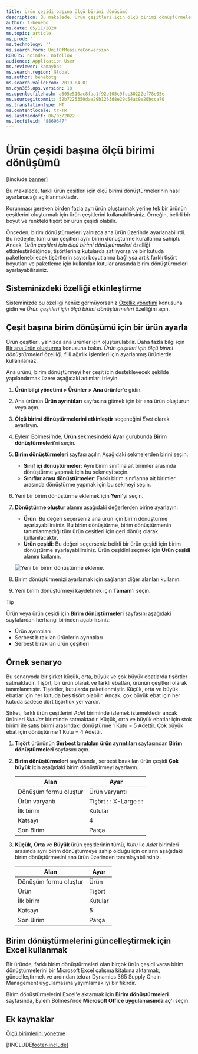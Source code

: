 ```yaml
---
title: Ürün çeşidi başına ölçü birimi dönüşümü
description: Bu makalede, ürün çeşitleri için ölçü birimi dönüştürmelerinin nasıl ayarlanacağı açıklanmaktadır. Bir kurulum örneği içerir.
author: t-benebo
ms.date: 05/11/2020
ms.topic: article
ms.prod: ''
ms.technology: ''
ms.search.form: UnitOfMeasureConversion
ROBOTS: noindex, nofollow
audience: Application User
ms.reviewer: kamaybac
ms.search.region: Global
ms.author: benebotg
ms.search.validFrom: 2019-04-01
ms.dyn365.ops.version: 10
ms.openlocfilehash: a605e510ac8faa1f92e105c9fcc30222ef78e05e
ms.sourcegitcommit: 52b7225350daa29b1263d8e29c54ac9e20bcca70
ms.translationtype: HT
ms.contentlocale: tr-TR
ms.lasthandoff: 06/03/2022
ms.locfileid: "8869647"
---
```

# <a name="unit-of-measure-conversion-per-product-variant"></a>Ürün çeşidi başına ölçü birimi dönüşümü

[!include [banner](../includes/banner.md)]

Bu makalede, farklı ürün çeşitleri için ölçü birimi dönüştürmelerinin nasıl ayarlanacağı açıklanmaktadır.

Korunması gereken birden fazla ayrı ürün oluşturmak yerine tek bir ürünün çeşitlerini oluşturmak için ürün çeşitlerini kullanabilirsiniz. Örneğin, belirli bir boyut ve renkteki tişört bir ürün çeşidi olabilir.

Önceden, birim dönüştürmeleri yalnızca ana ürün üzerinde ayarlanabilirdi. Bu nedenle, tüm ürün çeşitleri aynı birim dönüştürme kurallarına sahipti. Ancak, *Ürün çeşitleri için ölçü birimi dönüştürmeleri* özelliği etkinleştirildiğinde; tişörtleriniz kutularda satılıyorsa ve bir kutuda paketlenebilecek tişörtlerin sayısı boyutlarına bağlıysa artık farklı tişört boyutları ve paketleme için kullanılan kutular arasında birim dönüştürmeleri ayarlayabilirsiniz.

## <a name="turn-on-the-feature-in-your-system"></a>Sisteminizdeki özelliği etkinleştirme

Sisteminizde bu özelliği henüz görmüyorsanız [Özellik yönetimi](../../fin-ops-core/fin-ops/get-started/feature-management/feature-management-overview.md) konusuna gidin ve *Ürün çeşitleri için ölçü birimi dönüştürmeleri* özelliğini açın.

## <a name="set-up-a-product-for-unit-conversion-per-variant"></a>Çeşit başına birim dönüşümü için bir ürün ayarla

Ürün çeşitleri, yalnızca ana ürünler için oluşturulabilir. Daha fazla bilgi için [Bir ana ürün oluşturma](tasks/create-product-master.md) konusuna bakın. *Ürün çeşitleri için ölçü birimi dönüştürmeleri* özelliği, fiili ağırlık işlemleri için ayarlanmış ürünlerde kullanılamaz.

Ana ürünü, birim dönüştürmeyi her çeşit için destekleyecek şekilde yapılandırmak üzere aşağıdaki adımları izleyin.

1. **Ürün bilgi yönetimi \> Ürünler \> Ana ürünler**'e gidin.
1. Ana ürünün **Ürün ayrıntıları** sayfasına gitmek için bir ana ürün oluşturun veya açın.
1. **Ölçü birimi dönüştürmelerini etkinleştir** seçeneğini *Evet* olarak ayarlayın.
1. Eylem Bölmesi'nde, **Ürün** sekmesindeki **Ayar** gurubunda **Birim dönüştürmeleri**'ni seçin.
1. **Birim dönüştürmeleri** sayfası açılır. Aşağıdaki sekmelerden birini seçin:

    - **Sınıf içi dönüştürmeler**: Aynı birim sınıfına ait birimler arasında dönüştürme yapmak için bu sekmeyi seçin.
    - **Sınıflar arası dönüştürmeler**: Farklı birim sınıflarına ait birimler arasında dönüştürme yapmak için bu sekmeyi seçin.

1. Yeni bir birim dönüştürme eklemek için **Yeni**'yi seçin.
1. **Dönüştürme oluştur** alanını aşağıdaki değerlerden birine ayarlayın:

    - **Ürün**: Bu değeri seçerseniz ana ürün için birim dönüştürme ayarlayabilirsiniz. Bu birim dönüştürme, birim dönüştürmenin tanımlanmadığı tüm ürün çeşitleri için geri dönüş olarak kullanılacaktır.
    - **Ürün çeşidi**: Bu değeri seçerseniz belirli bir ürün çeşidi için birim dönüştürme ayarlayabilirsiniz. Ürün çeşidini seçmek için **Ürün çeşidi** alanını kullanın.

    ![Yeni bir birim dönüştürme ekleme.](media/uom-new-conversion.png "Yeni bir birim dönüştürme ekleme")

1. Birim dönüştürmenizi ayarlamak için sağlanan diğer alanları kullanın.
1. Yeni birim dönüştürmeyi kaydetmek için **Tamam**'ı seçin.

> [!TIP]
> Ürün veya ürün çeşidi için **Birim dönüştürmeleri** sayfasını aşağıdaki sayfalardan herhangi birinden açabilirsiniz:
> 
> - Ürün ayrıntıları
> - Serbest bırakılan ürünlerin ayrıntıları
> - Serbest bırakılan ürün çeşitleri

## <a name="example-scenario"></a>Örnek senaryo

Bu senaryoda bir şirket küçük, orta, büyük ve çok büyük ebatlarda tişörtler satmaktadır. Tişört, bir ürün olarak ve farklı ebatları, ürünün çeşitleri olarak tanımlanmıştır. Tişörtler, kutularda paketlenmiştir. Küçük, orta ve büyük ebatlar için her kutuda beş tişört olabilir. Ancak, çok büyük ebat için her kutuda sadece dört tişörtlük yer vardır.

Şirket, farklı ürün çeşitlerini *Adet* biriminde izlemek istemektedir ancak ürünleri *Kutular* biriminde satmaktadır. Küçük, orta ve büyük ebatlar için stok birimi ile satış birimi arasındaki dönüştürme 1 Kutu = 5 Adettir. Çok büyük ebat için dönüştürme 1 Kutu = 4 Adettir.

1. **Tişört** ürününün **Serbest bırakılan ürün ayrıntıları** sayfasından **Birim dönüştürmeleri** sayfasını açın.
1. **Birim dönüştürmeleri** sayfasında, serbest bırakılan ürün çeşidi **Çok büyük** için aşağıdaki birim dönüştürmeyi ayarlayın.

    | Alan                 | Ayar                 |
    |-----------------------|-------------------------|
    | Dönüşüm formu oluştur | Ürün varyantı         |
    | Ürün varyantı       | Tişört : : X-Large : : |
    | İlk birim             | Kutular                   |
    | Katsayı                | 4                       |
    | Son Birim               | Parça                  |

1. **Küçük**, **Orta** ve **Büyük** ürün çeşitlerinin tümü, *Kutu* ile *Adet* birimleri arasında aynı birim dönüştürmeye sahip olduğu için onların aşağıdaki birim dönüştürmesini ana ürün üzerinden tanımlayabilirsiniz.

    | Alan                 | Ayar |
    |-----------------------|---------|
    | Dönüşüm formu oluştur | Ürün |
    | Ürün               | Tişört |
    | İlk birim             | Kutular   |
    | Katsayı                | 5       |
    | Son Birim               | Parça  |

## <a name="using-excel-to-update-the-unit-conversions"></a>Birim dönüştürmelerini güncelleştirmek için Excel kullanmak

Bir üründe, farklı birim dönüştürmeleri olan birçok ürün çeşidi varsa birim dönüştürmelerini bir Microsoft Excel çalışma kitabına aktarmak, güncelleştirmek ve ardından tekrar Dynamics 365 Supply Chain Management uygulamasına yayımlamak iyi bir fikirdir.

Birim dönüştürmelerini Excel'e aktarmak için **Birim dönüştürmeleri** sayfasında, Eylem Bölmesi'nde **Microsoft Office uygulamasında aç**'ı seçin.

## <a name="additional-resources"></a>Ek kaynaklar

[Ölçü birimlerini yönetme](tasks/manage-unit-measure.md)


[!INCLUDE[footer-include](../../includes/footer-banner.md)]